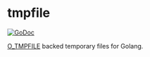 # tmpfile

[![GoDoc](https://godoc.org/github.com/minio/minio/internal/tmpfile?status.svg)](https://godoc.org/github.com/minio/minio/internal/tmpfile)

[O_TMPFILE](http://man7.org/linux/man-pages/man2/open.2.html#DESCRIPTION) backed temporary files for Golang.
